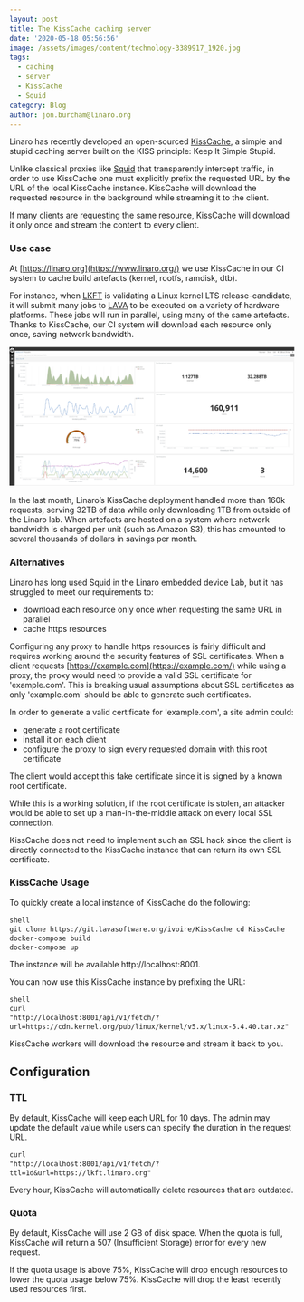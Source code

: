 ```yaml
---
layout: post
title: The KissCache caching server
date: '2020-05-18 05:56:56'
image: /assets/images/content/technology-3389917_1920.jpg
tags:
  - caching
  - server
  - KissCache
  - Squid
category: Blog
author: jon.burcham@linaro.org
---
```

Linaro has recently developed an open-sourced [KissCache](https://git.lavasoftware.org/ivoire/kisscache/), a simple and stupid caching server built on the KISS principle: Keep It Simple Stupid.

Unlike classical proxies like [Squid](http://www.squid-cache.org/) that transparently intercept traffic, in order to use KissCache one must explicitly prefix the requested URL by the URL of the local KissCache instance. KissCache will download the requested resource in the background while streaming it to the client.

If many clients are requesting the same resource, KissCache will download it only once and stream the content to every client. <br>

### **Use case**

At [https://linaro.org](https://www.linaro.org/) we use KissCache in our CI system to cache build artefacts (kernel, rootfs, ramdisk, dtb).

For instance, when [LKFT](https://lkft.linaro.org/) is validating a Linux kernel LTS release-candidate, it will submit many jobs to [LAVA](https://lavasoftware.org/) to be executed on a variety of hardware platforms. These jobs will run in parallel, using many of the same artefacts. Thanks to KissCache, our CI system will download each resource only once, saving network bandwidth.

![kisscache.png](/assets/images/content/kisscache2.png)

In the last month, Linaro’s KissCache deployment handled more than 160k requests, serving 32TB of data while only downloading 1TB from outside of the Linaro lab. When artefacts are hosted on a system where network bandwidth is charged per unit (such as Amazon S3), this has amounted to several thousands of dollars in savings per month. 



### **Alternatives**

Linaro has long used Squid in the Linaro embedded device Lab, but it has struggled to meet our requirements to:

* download each resource only once when requesting the same URL in parallel
* cache https resources

Configuring any proxy to handle https resources is fairly difficult and requires working around the security features of SSL certificates. When a client requests [https://example.com](https://example.com/) while using a proxy, the proxy would need to provide a valid SSL certificate for 'example.com'. This is breaking usual assumptions about SSL certificates as only 'example.com' should be able to generate such certificates.

In order to generate a valid certificate for 'example.com', a site admin could:

* generate a root certificate
* install it on each client
* configure the proxy to sign every requested domain with this root certificate

The client would accept this fake certificate since it is signed by a known root certificate.

While this is a working solution, if the root certificate is stolen, an attacker would be able to set up a man-in-the-middle attack on every local SSL connection.

KissCache does not need to implement such an SSL hack since the client is directly connected to the KissCache instance that can return its own SSL certificate. 



### **KissCache Usage**

To quickly create a local instance of KissCache do the following:

```
shell
git clone https://git.lavasoftware.org/ivoire/KissCache cd KissCache
docker-compose build
docker-compose up
```

The instance will be available http://localhost:8001.

You can now use this KissCache instance by prefixing the URL:

```
shell
curl
"http://localhost:8001/api/v1/fetch/?url=https://cdn.kernel.org/pub/linux/kernel/v5.x/linux-5.4.40.tar.xz"
```

KissCache workers will download the resource and stream it back to you. 



## **Configuration**

### **TTL**

By default, KissCache will keep each URL for 10 days. The admin may update the default value while users can specify the duration in the request URL.

```
curl
"http://localhost:8001/api/v1/fetch/?ttl=1d&url=https://lkft.linaro.org"
```

Every hour, KissCache will automatically delete resources that are outdated. 



### **Quota**

By default, KissCache will use 2 GB of disk space. When the quota is full, KissCache will return a 507 (Insufficient Storage) error for every new request.

If the quota usage is above 75%, KissCache will drop enough resources to lower the quota usage below 75%. KissCache will drop the least recently used resources first.